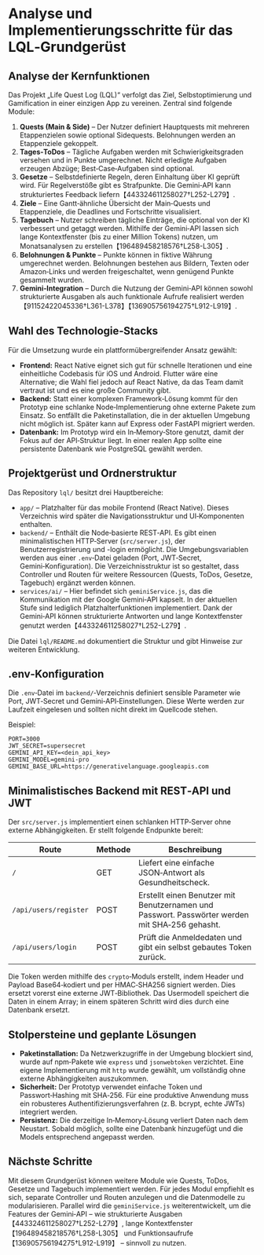 # Analyse und Implementierungsschritte für das LQL‑Grundgerüst

## Analyse der Kernfunktionen

Das Projekt „Life Quest Log (LQL)“ verfolgt das Ziel, Selbstoptimierung und Gamification in einer einzigen App zu vereinen.  Zentral sind folgende Module:

1. **Quests (Main & Side)** – Der Nutzer definiert Hauptquests mit mehreren Etappenzielen sowie optional Sidequests.  Belohnungen werden an Etappenziele gekoppelt.
2. **Tages‑ToDos** – Tägliche Aufgaben werden mit Schwierigkeitsgraden versehen und in Punkte umgerechnet.  Nicht erledigte Aufgaben erzeugen Abzüge; Best‑Case‑Aufgaben sind optional.
3. **Gesetze** – Selbstdefinierte Regeln, deren Einhaltung über KI geprüft wird.  Für Regelverstöße gibt es Strafpunkte.  Die Gemini‑API kann strukturiertes Feedback liefern【443324611258027†L252-L279】.
4. **Ziele** – Eine Gantt‑ähnliche Übersicht der Main‑Quests und Etappenziele, die Deadlines und Fortschritte visualisiert.
5. **Tagebuch** – Nutzer schreiben tägliche Einträge, die optional von der KI verbessert und getaggt werden.  Mithilfe der Gemini‑API lassen sich lange Kontextfenster (bis zu einer Million Tokens) nutzen, um Monatsanalysen zu erstellen【196489458218576†L258-L305】.
6. **Belohnungen & Punkte** – Punkte können in fiktive Währung umgerechnet werden.  Belohnungen bestehen aus Bildern, Texten oder Amazon‑Links und werden freigeschaltet, wenn genügend Punkte gesammelt wurden.
7. **Gemini‑Integration** – Durch die Nutzung der Gemini‑API können sowohl strukturierte Ausgaben als auch funktionale Aufrufe realisiert werden【91152422045336†L361-L378】【136905756194275†L912-L919】.

## Wahl des Technologie‑Stacks

Für die Umsetzung wurde ein plattformübergreifender Ansatz gewählt:

- **Frontend:** React Native eignet sich gut für schnelle Iterationen und eine einheitliche Codebasis für iOS und Android.  Flutter wäre eine Alternative; die Wahl fiel jedoch auf React Native, da das Team damit vertraut ist und es eine große Community gibt.
- **Backend:** Statt einer komplexen Framework‑Lösung kommt für den Prototyp eine schlanke Node‑Implementierung ohne externe Pakete zum Einsatz.  So entfällt die Paketinstallation, die in der aktuellen Umgebung nicht möglich ist.  Später kann auf Express oder FastAPI migriert werden.
- **Datenbank:** Im Prototyp wird ein In‑Memory‑Store genutzt, damit der Fokus auf der API‑Struktur liegt.  In einer realen App sollte eine persistente Datenbank wie PostgreSQL gewählt werden.

## Projektgerüst und Ordnerstruktur

Das Repository `lql/` besitzt drei Hauptbereiche:

- `app/` – Platzhalter für das mobile Frontend (React Native).  Dieses Verzeichnis wird später die Navigationsstruktur und UI‑Komponenten enthalten.
- `backend/` – Enthält die Node‑basierte REST‑API.  Es gibt einen minimalistischen HTTP‑Server (`src/server.js`), der Benutzerregistrierung und -login ermöglicht.  Die Umgebungsvariablen werden aus einer `.env`‑Datei geladen (Port, JWT‑Secret, Gemini‑Konfiguration).  Die Verzeichnisstruktur ist so gestaltet, dass Controller und Routen für weitere Ressourcen (Quests, ToDos, Gesetze, Tagebuch) ergänzt werden können.
- `services/ai/` – Hier befindet sich `geminiService.js`, das die Kommunikation mit der Google Gemini‑API kapselt.  In der aktuellen Stufe sind lediglich Platzhalterfunktionen implementiert.  Dank der Gemini‑API können strukturierte Antworten und lange Kontextfenster genutzt werden【443324611258027†L252-L279】.

Die Datei `lql/README.md` dokumentiert die Struktur und gibt Hinweise zur weiteren Entwicklung.

## .env‑Konfiguration

Die `.env`‑Datei im `backend/`‑Verzeichnis definiert sensible Parameter wie Port, JWT‑Secret und Gemini‑API‑Einstellungen.  Diese Werte werden zur Laufzeit eingelesen und sollten nicht direkt im Quellcode stehen.

Beispiel:

```
PORT=3000
JWT_SECRET=supersecret
GEMINI_API_KEY=<dein_api_key>
GEMINI_MODEL=gemini-pro
GEMINI_BASE_URL=https://generativelanguage.googleapis.com
```

## Minimalistisches Backend mit REST‑API und JWT

Der `src/server.js` implementiert einen schlanken HTTP‑Server ohne externe Abhängigkeiten.  Er stellt folgende Endpunkte bereit:

| Route | Methode | Beschreibung |
| --- | --- | --- |
| `/` | GET | Liefert eine einfache JSON‑Antwort als Gesundheitscheck. |
| `/api/users/register` | POST | Erstellt einen Benutzer mit Benutzernamen und Passwort.  Passwörter werden mit SHA‑256 gehasht. |
| `/api/users/login` | POST | Prüft die Anmeldedaten und gibt ein selbst gebautes Token zurück. |

Die Token werden mithilfe des `crypto`‑Moduls erstellt, indem Header und Payload Base64‑kodiert und per HMAC‑SHA256 signiert werden.  Dies ersetzt vorerst eine externe JWT‑Bibliothek.  Das Usermodell speichert die Daten in einem Array; in einem späteren Schritt wird dies durch eine Datenbank ersetzt.

## Stolpersteine und geplante Lösungen

* **Paketinstallation:** Da Netzwerkzugriffe in der Umgebung blockiert sind, wurde auf npm‑Pakete wie `express` und `jsonwebtoken` verzichtet.  Eine eigene Implementierung mit `http` wurde gewählt, um vollständig ohne externe Abhängigkeiten auszukommen.
* **Sicherheit:** Der Prototyp verwendet einfache Token und Passwort‑Hashing mit SHA‑256.  Für eine produktive Anwendung muss ein robusteres Authentifizierungsverfahren (z. B. bcrypt, echte JWTs) integriert werden.
* **Persistenz:** Die derzeitige In‑Memory‑Lösung verliert Daten nach dem Neustart.  Sobald möglich, sollte eine Datenbank hinzugefügt und die Models entsprechend angepasst werden.

## Nächste Schritte

Mit diesem Grundgerüst können weitere Module wie Quests, ToDos, Gesetze und Tagebuch implementiert werden.  Für jedes Modul empfiehlt es sich, separate Controller und Routen anzulegen und die Datenmodelle zu modularisieren.  Parallel wird die `geminiService.js` weiterentwickelt, um die Features der Gemini‑API – wie strukturierte Ausgaben【443324611258027†L252-L279】, lange Kontextfenster【196489458218576†L258-L305】 und Funktionsaufrufe【136905756194275†L912-L919】 – sinnvoll zu nutzen.